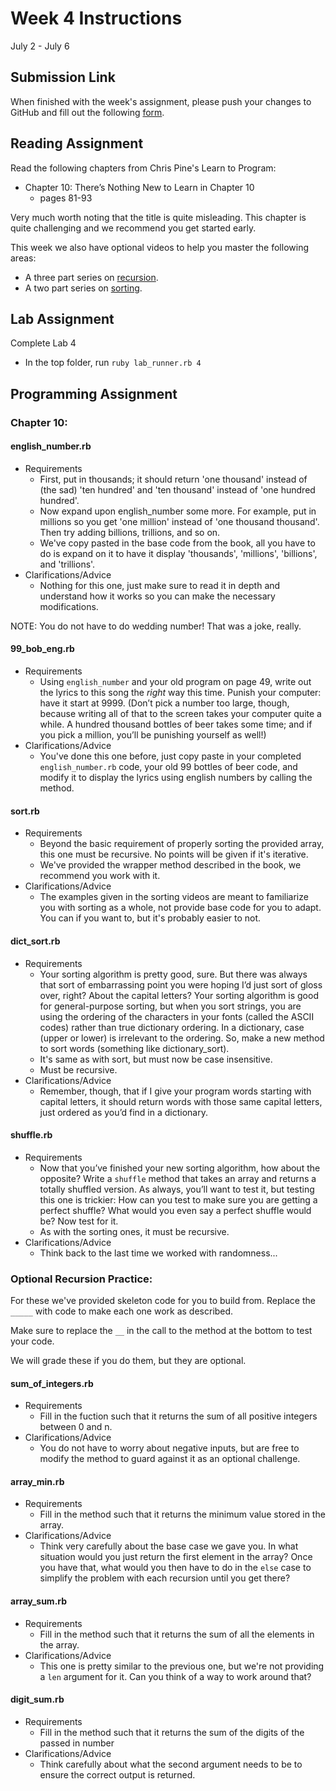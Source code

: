 # Week 4 Instructions

July 2 - July 6

## Submission Link

When finished with the week's assignment, please push your changes to GitHub and fill out the following <a href="https://goo.gl/forms/5OHeR0G65KQPMuS93">form</a>.

## Reading Assignment

Read the following chapters from Chris Pine's Learn to Program:

- Chapter 10: There’s Nothing New to Learn in Chapter 10
  - pages 81-93

Very much worth noting that the title is quite misleading. This chapter is quite challenging and we recommend you get started early.

This week we also have optional videos to help you master the following areas:

- A three part series on <a href="https://www.youtube.com/playlist?list=PL_Otc46JXAZ7IV44EzIr1pDin0Q_EV0MD">recursion</a>.
- A two part series on <a href="https://www.youtube.com/playlist?list=PL_Otc46JXAZ7f-AkN5DYpHGp0tnFPjPQE">sorting</a>.

## Lab Assignment

Complete Lab 4

- In the top folder, run `ruby lab_runner.rb 4`

## Programming Assignment

### Chapter 10:

#### english_number.rb

- Requirements
  - First, put in thousands; it should return 'one thousand' instead of (the sad) 'ten hundred' and 'ten thousand' instead of 'one hundred hundred'.
  - Now expand upon english_number some more. For example, put in millions so you get 'one million' instead of 'one thousand thousand'. Then try adding billions, trillions, and so on.
  - We've copy pasted in the base code from the book, all you have to do is expand on it to have it display 'thousands', 'millions', 'billions', and 'trillions'.
- Clarifications/Advice
  - Nothing for this one, just make sure to read it in depth and understand how it works so you can make the necessary modifications.
  
NOTE: You do not have to do wedding number! That was a joke, really.

#### 99_bob_eng.rb

- Requirements
  - Using `english_number` and your old program on page 49, write out the lyrics to this song the *right* way this time. Punish your computer: have it start at 9999. (Don’t pick a number too large, though, because writing all of that to the screen takes your computer quite a while. A hundred thousand bottles of beer takes some time; and if you pick a million, you’ll be punishing yourself as well!)
- Clarifications/Advice
  - You've done this one before, just copy paste in your completed `english_number.rb` code, your old 99 bottles of beer code, and modify it to display the lyrics using english numbers by calling the method.

#### sort.rb

- Requirements
  - Beyond the basic requirement of properly sorting the provided array, this one must be recursive. No points will be given if it's iterative.
  - We've provided the wrapper method described in the book, we recommend you work with it.
- Clarifications/Advice
  - The examples given in the sorting videos are meant to familiarize you with sorting as a whole, not provide base code for you to adapt. You can if you want to, but it's probably easier to not.

#### dict_sort.rb

- Requirements
  - Your sorting algorithm is pretty good, sure. But there was always that sort of embarrassing point you were hoping I’d just sort of gloss over, right? About the capital letters? Your sorting algorithm is good for general-purpose sorting, but when you sort strings, you are using the ordering of the characters in your fonts (called the ASCII codes) rather than true dictionary ordering. In a dictionary, case (upper or lower) is irrelevant to the ordering. So, make a new method to sort words (something like dictionary_sort).
  - It's same as with sort, but must now be case insensitive.
  - Must be recursive.
- Clarifications/Advice
  - Remember, though, that if I give your program words starting with capital letters, it should return words with those same capital letters, just ordered as you’d find in a dictionary.

#### shuffle.rb

- Requirements
  - Now that you’ve finished your new sorting algorithm, how about the opposite? Write a `shuffle` method that takes an array and returns a totally shuffled version. As always, you’ll want to test it, but testing this one is trickier: How can you test to make sure you are getting a perfect shuffle? What would you even say a perfect shuffle would be? Now test for it.
  - As with the sorting ones, it must be recursive.
- Clarifications/Advice
  - Think back to the last time we worked with randomness...

### Optional Recursion Practice:

For these we've provided skeleton code for you to build from. Replace the `_____` with code to make each one work as described.

Make sure to replace the `__` in the call to the method at the bottom to test your code.

We will grade these if you do them, but they are optional.

#### sum_of_integers.rb

- Requirements
  - Fill in the fuction such that it returns the sum of all positive integers between 0 and n.
- Clarifications/Advice
  - You do not have to worry about negative inputs, but are free to modify the method to guard against it as an optional challenge.

#### array_min.rb

- Requirements
  - Fill in the method such that it returns the minimum value stored in the array.
- Clarifications/Advice
  - Think very carefully about the base case we gave you. In what situation would you just return the first element in the array? Once you have that, what would you then have to do in the `else` case to simplify the problem with each recursion until you get there?

#### array_sum.rb

- Requirements
  - Fill in the method such that it returns the sum of all the elements in the array.
- Clarifications/Advice
  - This one is pretty similar to the previous one, but we're not providing a `len` argument for it. Can you think of a way to work around that?

#### digit_sum.rb

- Requirements
  - Fill in the method such that it returns the sum of the digits of the passed in number
- Clarifications/Advice
  - Think carefully about what the second argument needs to be to ensure the correct output is returned.
